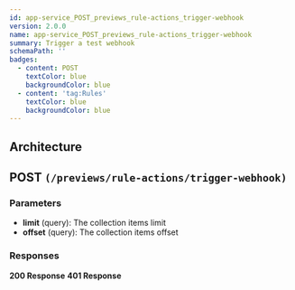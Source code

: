 ```yaml
---
id: app-service_POST_previews_rule-actions_trigger-webhook
version: 2.0.0
name: app-service_POST_previews_rule-actions_trigger-webhook
summary: Trigger a test webhook
schemaPath: ''
badges:
  - content: POST
    textColor: blue
    backgroundColor: blue
  - content: 'tag:Rules'
    textColor: blue
    backgroundColor: blue
---
```

## Architecture
<NodeGraph />



## POST `(/previews/rule-actions/trigger-webhook)`

### Parameters
- **limit** (query): The collection items limit
- **offset** (query): The collection items offset




### Responses
**200 Response**
<SchemaViewer file="response-200.json" maxHeight="500" id="response-200" />
      **401 Response**
<SchemaViewer file="response-401.json" maxHeight="500" id="response-401" />
